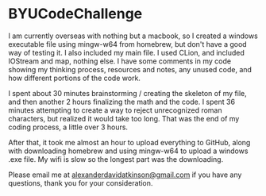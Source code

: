 # BYUCodeChallenge
I am currently overseas with nothing but a macbook, so I created a windows executable file using mingw-w64 from homebrew, but don't have a good way of testing it.
I also included my main file.
I used CLion, and included IOStream and map, nothing else.
I have some comments in my code showing my thinking process, resources and notes, any unused code, and how different portions of the code work.

I spent about 30 minutes brainstorming / creating the skeleton of my file, and then another 2 hours finalizing the math and the code.
I spent 36 minutes attempting to create a way to reject unrecognized roman characters, but realized it would take too long.
That was the end of my coding process, a little over 3 hours. 

After that, it took me almost an hour to upload everything to GitHub, along with downloading homebrew and using mingw-w64 to upload a windows .exe file.
My wifi is slow so the longest part was the downloading. 

Please email me at alexanderdavidatkinson@gmail.com if you have any questions, thank you for your consideration.
